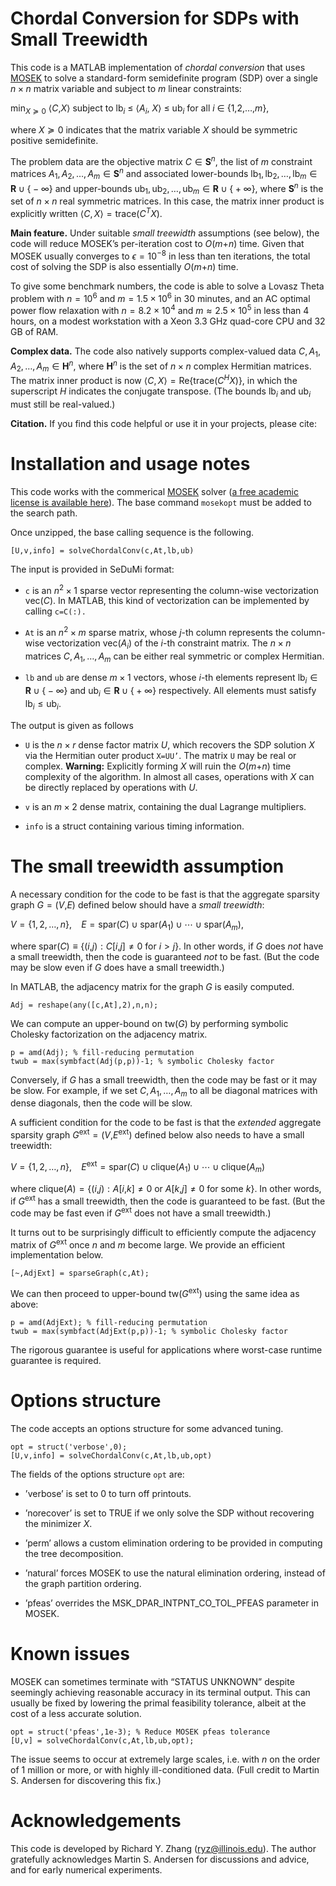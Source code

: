 # Chordal Conversion for SDPs with Small Treewidth

This code is a MATLAB implementation of *chordal conversion* that uses
[MOSEK](https://www.mosek.com/) to solve a standard-form semidefinite
program (SDP) over a single *n* × *n* matrix variable and subject to *m*
linear constraints:

min<sub>*X* ≽ 0</sub> ⟨*C*,*X*⟩   subject to lb<sub>*i*</sub> ≤ ⟨*A*<sub>*i*</sub>, *X*⟩ ≤ ub<sub>*i*</sub> for all *i* ∈ {1,2,…,*m*},

where *X* ≽ 0 indicates that the matrix variable *X* should be symmetric
positive semidefinite.

The problem data are the objective matrix *C* ∈ **S**<sup>*n*</sup>, the
list of *m* constraint matrices
*A*<sub>1</sub>, *A*<sub>2</sub>, …, *A*<sub>*m*</sub> ∈ **S**<sup>*n*</sup>
and associated lower-bounds
lb<sub>1</sub>, lb<sub>2</sub>, …, lb<sub>*m*</sub> ∈ **R** ∪ { − ∞} and
upper-bounds
ub<sub>1</sub>, ub<sub>2</sub>, …, ub<sub>*m*</sub> ∈ **R** ∪ { + ∞},
where **S**<sup>*n*</sup> is the set of *n* × *n* real symmetric
matrices. In this case, the matrix inner product is explicitly written
⟨*C*, *X*⟩ = trace(*C*<sup>*T*</sup>*X*).

**Main feature.** Under suitable *small treewidth* assumptions (see
below), the code will reduce MOSEK’s per-iteration cost to *O*(*m*+*n*)
time. Given that MOSEK usually converges to *ϵ* = 10<sup>−8</sup> in
less than ten iterations, the total cost of solving the SDP is also
essentially *O*(*m*+*n*) time.

To give some benchmark numbers, the code is able to solve a Lovasz Theta
problem with *n* = 10<sup>6</sup> and *m* = 1.5 × 10<sup>6</sup> in 30
minutes, and an AC optimal power flow relaxation with
*n* = 8.2 × 10<sup>4</sup> and *m* ≈ 2.5 × 10<sup>5</sup> in less than 4
hours, on a modest workstation with a Xeon 3.3 GHz quad-core CPU and 32
GB of RAM.

**Complex data.** The code also natively supports complex-valued data
*C*, *A*<sub>1</sub>, *A*<sub>2</sub>, …, *A*<sub>*m*</sub> ∈ **H**<sup>*n*</sup>,
where **H**<sup>*n*</sup> is the set of *n* × *n* complex Hermitian
matrices. The matrix inner product is now
⟨*C*, *X*⟩ = Re{trace(*C*<sup>*H*</sup>*X*)}, in which the superscript
*H* indicates the conjugate transpose. (The bounds lb<sub>*i*</sub> and
ub<sub>*i*</sub> must still be real-valued.)

**Citation.** If you find this code helpful or use it in your projects,
please cite:

# Installation and usage notes

This code works with the commerical [MOSEK](https://www.mosek.com/)
solver ([a free academic license is available
here](https://www.mosek.com/products/academic-licenses/)). The base
command `mosekopt` must be added to the search path.

Once unzipped, the base calling sequence is the following.

    [U,v,info] = solveChordalConv(c,At,lb,ub)

The input is provided in SeDuMi format:

-   `c` is an *n*<sup>2</sup> × 1 sparse vector representing the
    column-wise vectorization vec(*C*). In MATLAB, this kind of
    vectorization can be implemented by calling `c=C(:). `

-   `At` is an *n*<sup>2</sup> × *m* sparse matrix, whose *j*-th column
    represents the column-wise vectorization vec(*A*<sub>*i*</sub>) of
    the *i*-th constraint matrix. The *n* × *n* matrices
    *C*, *A*<sub>1</sub>, …, *A*<sub>*m*</sub> can be either real
    symmetric or complex Hermitian.

-   `lb` and `ub` are dense *m* × 1 vectors, whose *i*-th elements
    represent lb<sub>*i*</sub> ∈ **R** ∪ { − ∞} and
    ub<sub>*i*</sub> ∈ **R** ∪ { + ∞} respectively. All elements must
    satisfy lb<sub>*i*</sub> ≤ ub<sub>*i*</sub>.

The output is given as follows

-   `U` is the *n* × *r* dense factor matrix *U*, which recovers the SDP
    solution *X* via the Hermitian outer product `X=UU’`. The matrix `U`
    may be real or complex. **Warning:** Explicitly forming *X* will
    ruin the *O*(*m*+*n*) time complexity of the algorithm. In almost
    all cases, operations with *X* can be directly replaced by
    operations with *U*.

-   `v` is an *m* × 2 dense matrix, containing the dual Lagrange
    multipliers.

-   `info` is a struct containing various timing information.

# The small treewidth assumption

A necessary condition for the code to be fast is that the aggregate
sparsity graph *G* = (*V*,*E*) defined below should have a *small
treewidth*:

*V* = {1, 2, …, *n*},  *E* = spar(*C*) ∪ spar(*A*<sub>1</sub>) ∪ ⋯ ∪ spar(*A*<sub>*m*</sub>),

where
spar(*C*) ≡ {(*i*,*j*) : *C*\[*i*,*j*\] ≠ 0 for *i* \> *j*}.
In other words, if *G* does *not* have a small treewidth, then the code
is guaranteed *not* to be fast. (But the code may be slow even if *G*
does have a small treewidth.)

In MATLAB, the adjacency matrix for the graph *G* is easily computed.

    Adj = reshape(any([c,At],2),n,n); 

We can compute an upper-bound on tw(*G*) by performing symbolic Cholesky
factorization on the adjacency matrix.

    p = amd(Adj); % fill-reducing permutation
    twub = max(symbfact(Adj(p,p))-1; % symbolic Cholesky factor

Conversely, if *G* has a small treewidth, then the code may be fast or
it may be slow. For example, if we set
*C*, *A*<sub>1</sub>, …, *A*<sub>*m*</sub> to all be diagonal matrices
with dense diagonals, then the code will be slow.

A sufficient condition for the code to be fast is that the *extended*
aggregate sparsity graph *G*<sup>ext</sup> = (*V*,*E*<sup>ext</sup>)
defined below also needs to have a small treewidth:

*V* = {1, 2, …, *n*},  *E*<sup>ext</sup> = spar(*C*) ∪ clique(*A*<sub>1</sub>) ∪ ⋯ ∪ clique(*A*<sub>*m*</sub>)

where
clique(*A*) = {(*i*,*j*) : *A*\[*i*,*k*\] ≠ 0 or *A*\[*k*,*j*\] ≠ 0 for some *k*}.
In other words, if *G*<sup>ext</sup> has a small treewidth, then the
code is guaranteed to be fast. (But the code may be fast even if
*G*<sup>ext</sup> does not have a small treewidth.)

It turns out to be surprisingly difficult to efficiently compute the
adjacency matrix of *G*<sup>ext</sup> once *n* and *m* become large. We
provide an efficient implementation below.

    [~,AdjExt] = sparseGraph(c,At);

We can then proceed to upper-bound tw(*G*<sup>ext</sup>) using the same
idea as above:

    p = amd(AdjExt); % fill-reducing permutation
    twub = max(symbfact(AdjExt(p,p))-1; % symbolic Cholesky factor

The rigorous guarantee is useful for applications where worst-case
runtime guarantee is required.

# Options structure

The code accepts an options structure for some advanced tuning.

    opt = struct('verbose',0);
    [U,v,info] = solveChordalConv(c,At,lb,ub,opt)

The fields of the options structure `opt` are:

-   ’verbose’ is set to 0 to turn off printouts.

-   ’norecover’ is set to TRUE if we only solve the SDP without
    recovering the minimizer *X*.

-   ’perm’ allows a custom elimination ordering to be provided in
    computing the tree decomposition.

-   ’natural’ forces MOSEK to use the natural elimination ordering,
    instead of the graph partition ordering.

-   ’pfeas’ overrides the MSK_DPAR_INTPNT_CO_TOL_PFEAS parameter in
    MOSEK.

# Known issues

MOSEK can sometimes terminate with “STATUS UNKNOWN” despite seemingly
achieving reasonable accuracy in its terminal output. This can usually
be fixed by lowering the primal feasibility tolerance, albeit at the
cost of a less accurate solution.

    opt = struct('pfeas',1e-3); % Reduce MOSEK pfeas tolerance
    [U,v] = solveChordalConv(c,At,lb,ub,opt);

The issue seems to occur at extremely large scales, i.e. with *n* on the
order of 1 million or more, or with highly ill-conditioned data. (Full
credit to Martin S. Andersen for discovering this fix.)

# Acknowledgements

This code is developed by Richard Y. Zhang (ryz@illinois.edu). The
author gratefully acknowledges Martin S. Andersen for discussions and
advice, and for early numerical experiments.
